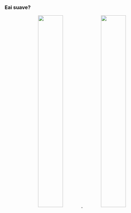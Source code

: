 ### Eai suave?
<div align="center">
  <a href="https://github.com/Dazarabia">
  <img height="40%" src="https://github-readme-stats.vercel.app/api?username=dazarabia&show_icons=true&theme=dracula&include_all_commits=true&count_private=true"/>
  <img height="40%" src="https://github-readme-stats.vercel.app/api/top-langs/?username=dazarabia&layout=compact&langs_count=7&theme=dracula"/>
</div>
<!--
**Dazarabia/Dazarabia** is a ✨ _special_ ✨ repository because its `README.md` (this file) appears on your GitHub profile.

Here are some ideas to get you started:

- 🔭 I’m currently working on ...
- 🌱 I’m currently learning ...
- 👯 I’m looking to collaborate on ...
- 🤔 I’m looking for help with ...
- 💬 Ask me about ...
- 📫 How to reach me: ...
- 😄 Pronouns: ...
- ⚡ Fun fact: ...
-->
